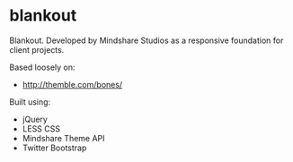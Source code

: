 blankout
========

Blankout. Developed by Mindshare Studios as a responsive foundation for client projects.

Based loosely on:
 * http://themble.com/bones/

Built using:
* jQuery
* LESS CSS
* Mindshare Theme API
* Twitter Bootstrap

